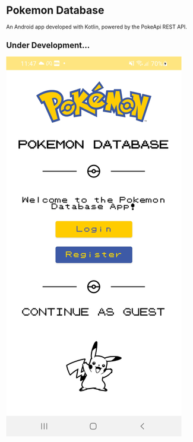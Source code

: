 # Pokemon Database

An Android app developed with Kotlin, powered by the PokeApi REST API.

## Under Development...

![](pokemonApp-introduction.jpg)

